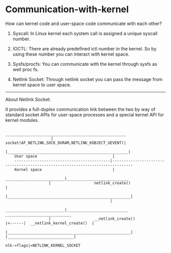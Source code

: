 # Communication-with-kernel
How can kernel code and user-space code communicate with each other?

1. Syscall: In Linux kernel each system call is assigned a unique syscall number. 

2. IOCTL: There are already predefined ictl number in the kernel. So by using these number you can interact with kernel space. 

3. Sysfs/procfs: You can communicate with the kernel through sysfs as well proc fs. 

4. Netlink Socket: Through netlink socket you can pass the message from kernel space to user space.

------------------------------------------------------------------------------------------------------------------------------------------
About Netlink Socket:

It provides a full-duplex communication link between the two by way of standard socket APIs for user-space processes and a special kernel API for kernel modules. 

                         _____________________________________________________
                        | socket(AF_NETLINK,SOCK_DGRAM,NETLINK_KOBJECT_UEVENT)|
                        |_____________________________________________________|
        User space                                 |    
        ------------------------------------------|-------------------------------------------------------------------------------
        Kernel space                               |    
                        __________________________|___________________________
                       |                   netlink_create()                   |
                       |______________________________________________________|
                                                  |
                        __________________________|___________________________         _____________________________
                       |                   __netlink_create()                 |<------|  __netlink_kernel_create()  |
                       |______________________________________________________|       |_____________________________|
                                                                                      nlk->flags|=NETLINK_KERNEL_SOCKET  
